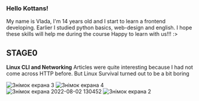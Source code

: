### Hello Kottans! ###
My name is Vlada, I'm 14 years old and I start to learn a frontend developing. Earlier I studied python basics, web-design and english. I hope these skills will help me during the course
Happy to learn with us!!!
:>

## STAGE0 ##

**Linux CLI and Networking**
Articles were quite interesting because I had not come across HTTP before. But Linux Survival turned out to be a bit boring
  

![Знімок екрана 3](https://user-images.githubusercontent.com/94987504/183442205-98b08901-59d2-489c-883a-37dcd3966043.png)
![Знімок екрана 4](https://user-images.githubusercontent.com/94987504/183442213-8670166f-76e3-4f15-9937-0a542822ac5a.png)
![Знімок екрана 2022-08-02 130452](https://user-images.githubusercontent.com/94987504/183442217-ebe73b4b-27f4-405e-a6b1-7bbe88df8a52.png)
![Знімок екрана 2](https://user-images.githubusercontent.com/94987504/183442218-333a0386-4e65-4a70-895c-4aa23e17d107.png)

 

